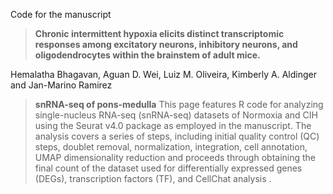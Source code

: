 Code for the manuscript

>**Chronic intermittent hypoxia elicits distinct transcriptomic responses among excitatory neurons, inhibitory neurons, and oligodendrocytes within the brainstem of adult mice.**

Hemalatha Bhagavan, Aguan D. Wei, Luiz M. Oliveira, Kimberly A. Aldinger and Jan-Marino Ramirez

>**snRNA-seq of pons-medulla**
This page features R code for analyzing single-nucleus RNA-seq (snRNA-seq) datasets of Normoxia and CIH using the Seurat v4.0 package as employed in the manuscript. The analysis covers a series of steps, including initial quality control (QC) steps, doublet removal, normalization, integration, cell annotation, UMAP dimensionality reduction and proceeds through obtaining the final count of the dataset used for differentially expressed genes (DEGs), transcription factors (TF), and CellChat analysis .

